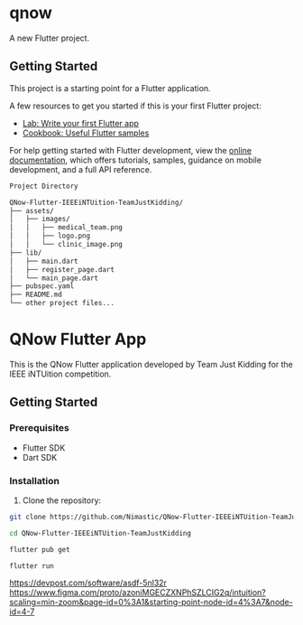 # qnow

A new Flutter project.

## Getting Started

This project is a starting point for a Flutter application.

A few resources to get you started if this is your first Flutter project:

- [Lab: Write your first Flutter app](https://docs.flutter.dev/get-started/codelab)
- [Cookbook: Useful Flutter samples](https://docs.flutter.dev/cookbook)

For help getting started with Flutter development, view the
[online documentation](https://docs.flutter.dev/), which offers tutorials,
samples, guidance on mobile development, and a full API reference.

```bash
Project Directory

QNow-Flutter-IEEEiNTUition-TeamJustKidding/
├── assets/
│   ├── images/
│   │   ├── medical_team.png
│   │   ├── logo.png
│   │   └── clinic_image.png
├── lib/
│   ├── main.dart
│   ├── register_page.dart
│   └── main_page.dart
├── pubspec.yaml
├── README.md
└── other project files...
```

# QNow Flutter App

This is the QNow Flutter application developed by Team Just Kidding for the IEEE iNTUition competition.

## Getting Started

### Prerequisites

- Flutter SDK
- Dart SDK

### Installation

1. Clone the repository:

```sh
git clone https://github.com/Nimastic/QNow-Flutter-IEEEiNTUition-TeamJustKidding.git
```

```sh
cd QNow-Flutter-IEEEiNTUition-TeamJustKidding
```

```sh
flutter pub get
```

```sh
flutter run
```

https://devpost.com/software/asdf-5nl32r
https://www.figma.com/proto/azoniMGECZXNPhSZLCIG2q/intuition?scaling=min-zoom&page-id=0%3A1&starting-point-node-id=4%3A7&node-id=4-7






